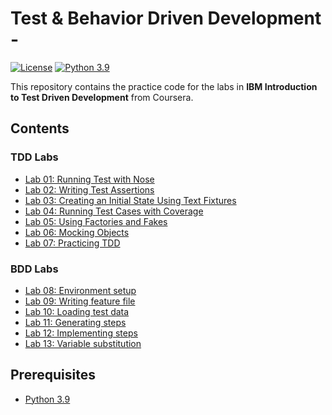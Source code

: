 # Test & Behavior Driven Development - 

[![License](https://img.shields.io/badge/License-Apache%202.0-blue.svg)](https://opensource.org/licenses/Apache-2.0)
[![Python 3.9](https://img.shields.io/badge/Python-3.9-green.svg)](https://shields.io/)

This repository contains the practice code for the labs in **IBM Introduction to Test Driven Development** from Coursera. 
## Contents

### TDD Labs

- [Lab 01: Running Test with Nose](./01_running_tests_with_nose/README.md)
- [Lab 02: Writing Test Assertions](./02_writing_test_assertions/README.md)
- [Lab 03: Creating an Initial State Using Text Fixtures](./03_test_fixtures/README.md)
- [Lab 04: Running Test Cases with Coverage](./04_test_coverage/README.md)
- [Lab 05: Using Factories and Fakes](./05_factories_and_fakes/README.md)
- [Lab 06: Mocking Objects](./06_mocking_objects/README.md)
- [Lab 07: Practicing TDD](./07_practicing_tdd/README.md)

### BDD Labs

- [Lab 08: Environment setup](labs/08_environment_setup)
- [Lab 09: Writing feature file](labs/09_writing_feature_files)
- [Lab 10: Loading test data](labs/10_loading_test_data)
- [Lab 11: Generating steps](labs/11_generating_steps)
- [Lab 12: Implementing steps](labs/12_implementing_steps)
- [Lab 13: Variable substitution](labs/13_variable_substitution)

## Prerequisites

- [Python 3.9](https://www.python.org/downloads/)




